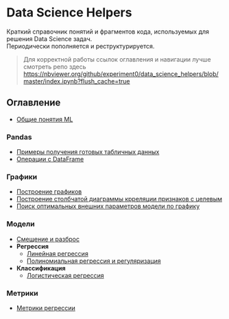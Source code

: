 # Data Science Helpers

Краткий справочник понятий и фрагментов кода, используемых для решения Data Science задач.\
Периодически пополняется и реструктурируется.

> Для корректной работы ссылок оглавления и навигации лучше смотреть репо здесь
> https://nbviewer.org/github/experiment0/data_science_helpers/blob/master/index.ipynb?flush_cache=true

## Оглавление

- [Общие понятия ML](./articles/general_concepts.ipynb)

### Pandas
- [Примеры получения готовых табличных данных](./articles/data_examples.ipynb)
- [Операции с DataFrame](./articles/create_dataframe.ipynb)

### Графики
- [Построение графиков](./articles/building_graphs.ipynb)
- [Построение столбчатой диаграммы крреляции признаков с целевым](./articles/corr_bar_with_target.ipynb)
- [Поиск оптимальных внешних параметров модели по графику](./articles/hyperparameter_plot.ipynb)

### Модели
- [Смещение и разброс](./articles/bias_and_variance.ipynb)
- **Регрессия**
    - [Линейная регрессия](./articles/linear_regression.ipynb)
    - [Полиномиальная регрессия и регуляризация](./articles/polynomial_regression.ipynb)
- **Классификация**
    - [Логистическая регрессия](./articles/logistic_regression.ipynb)

### Метрики
- [Метрики регрессии](./articles/regression_metrics.ipynb)
